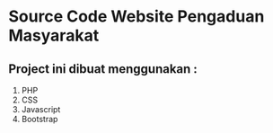 # Source Code Website Pengaduan Masyarakat

## Project ini dibuat menggunakan : 
1. PHP
2. CSS
3. Javascript
4. Bootstrap
